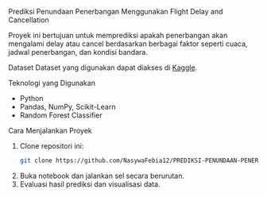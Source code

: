 Prediksi Penundaan Penerbangan Menggunakan Flight Delay and Cancellation

Proyek ini bertujuan untuk memprediksi apakah penerbangan akan mengalami delay atau cancel berdasarkan berbagai faktor seperti cuaca, jadwal penerbangan, dan kondisi bandara.

Dataset
Dataset yang digunakan dapat diakses di [Kaggle](https://www.kaggle.com/datasets/patrickzel/flight-delay-and-cancellation-dataset-2019-2023).

Teknologi yang Digunakan
- Python  
- Pandas, NumPy, Scikit-Learn  
- Random Forest Classifier  

Cara Menjalankan Proyek
1. Clone repositori ini:
   ```sh
   git clone https://github.com/NasywaFebia12/PREDIKSI-PENUNDAAN-PENERBANGAN-MENGGUNAKAN-FLIGHT-DELAY-AND-CANCELLATION-.git

2. Buka notebook dan jalankan sel secara berurutan.
3. Evaluasi hasil prediksi dan visualisasi data.
